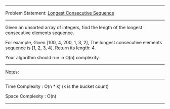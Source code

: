 ******************************************************************************
Problem Statement: [Longest Consecutive Sequence](https://leetcode.com/problems/longest-consecutive-sequence/)
******************************************************************************
Given an unsorted array of integers, find the length of the longest 
consecutive elements sequence.

For example,
Given [100, 4, 200, 1, 3, 2],
The longest consecutive elements sequence is [1, 2, 3, 4]. 
Return its length: 4.

Your algorithm should run in O(n) complexity.

******************************************************************************
Notes: 
******************************************************************************
Time Complexity : O(n * k) (k is the bucket count)

Space Complexity : O(n)

******************************************************************************